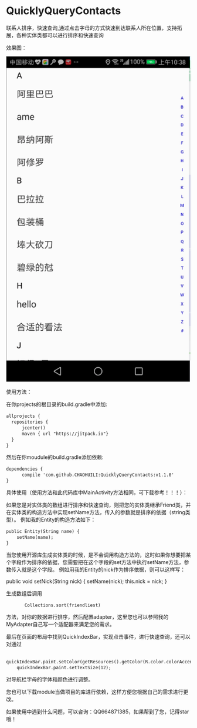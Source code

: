 # QuicklyQueryContacts
联系人排序，快速查询,通过点击字母的方式快速到达联系人所在位置，支持拓展，各种实体类都可以进行排序和快速查询

效果图：

![querytest](https://github.com/CHAOHUILI/QuicklyQueryContacts/blob/master/querytest.gif "效果图")

使用方法：

在你projects的根目录的build.gradle中添加:

    allprojects {
      repositories {
          jcenter()
          maven { url "https://jitpack.io"}
      }
    }

然后在你moudule的build.gradle添加依赖:

	dependencies {
	      compile 'com.github.CHAOHUILI:QuicklyQueryContacts:v1.1.0'
	}
  
  具体使用（使用方法和此代码库中MainActivity方法相同，可下载参考！！！）：
  
  如果您是对实体类的数组进行排序和快速查询，则把您的实体类继承Friend类，并在实体类的构造方法中实现setName方法，传入的参数就是排序的依据（string类型）。
  例如我的Entity的构造方法如下：
  
    public Entity(String name) {
        setName(name);
    }

  当您使用开源库生成实体类的时候，是不会调用构造方法的，这时如果你想要把某个字段作为排序的依据，您需要把在这个字段的set方法中执行setName方法，参数传入就是这个字段。
  例如用我的Entity的nick作为排序依据，则可以这样写：
  
   public void setNick(String nick) {
        setName(nick);
        this.nick = nick;
    }
    
  生成数组后调用 
  
           Collections.sort(friendliest)
           
  方法，对你的数据进行排序，然后配置adapter，这里您也可以参照我的MyAdapter自己写一个适配器来满足您的需求。
  
  最后在页面的布局中找到QuickIndexBar，实现点击事件，进行快速查询，还可以对通过
  
        quickIndexBar.paint.setColor(getResources().getColor(R.color.colorAccent));
        quickIndexBar.paint.setTextSize(12);
        
 对导航栏字母的字体和颜色进行调整。
 
 您也可以下载module当做项目的库进行依赖，这样方便您根据自己的需求进行更改。
 
 如果使用中遇到什么问题，可以咨询：QQ664871385，如果帮到了您，记得star哦！
 
  
    
